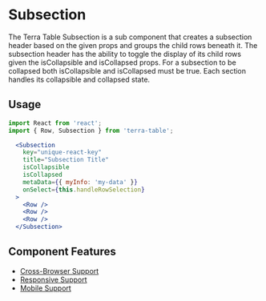 # Subsection

The Terra Table Subsection is a sub component that creates a subsection header based on the given props and groups the child rows beneath it. The subsection header has the ability to toggle the display of its child rows given the isCollapsible and isCollapsed props. For a subsection to be collapsed both isCollapsible and isCollapsed must be true. Each section handles its collapsible and collapsed state.

## Usage

```jsx
import React from 'react';
import { Row, Subsection } from 'terra-table';

  <Subsection
    key="unique-react-key"
    title="Subsection Title"
    isCollapsible
    isCollapsed
    metaData={{ myInfo: 'my-data' }}
    onSelect={this.handleRowSelection}
  >
    <Row />
    <Row />
    <Row />
  </Subsection>
```

## Component Features
* [Cross-Browser Support](https://github.com/cerner/terra-ui/blob/master/src/terra-dev-site/contributing/ComponentStandards.e.contributing.md#cross-browser-support)
* [Responsive Support](https://github.com/cerner/terra-ui/blob/master/src/terra-dev-site/contributing/ComponentStandards.e.contributing.md#responsive-support)
* [Mobile Support](https://github.com/cerner/terra-ui/blob/master/src/terra-dev-site/contributing/ComponentStandards.e.contributing.md#mobile-support)
